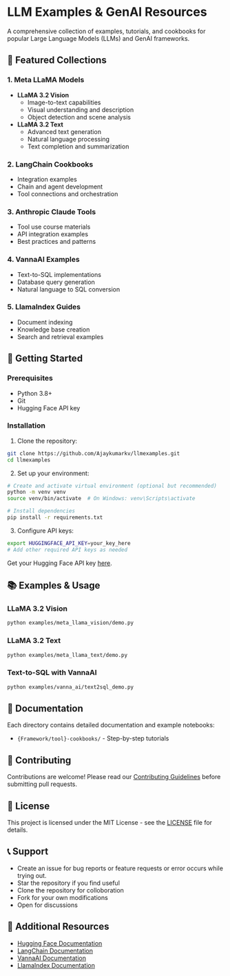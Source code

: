 # LLM Examples & GenAI Resources

A comprehensive collection of examples, tutorials, and cookbooks for popular Large Language Models (LLMs) and GenAI frameworks.

## 🌟 Featured Collections

### 1. Meta LLaMA Models
- **LLaMA 3.2 Vision**
  - Image-to-text capabilities
  - Visual understanding and description
  - Object detection and scene analysis
- **LLaMA 3.2 Text**
  - Advanced text generation
  - Natural language processing
  - Text completion and summarization

### 2. LangChain Cookbooks
- Integration examples
- Chain and agent development
- Tool connections and orchestration

### 3. Anthropic Claude Tools
- Tool use course materials
- API integration examples
- Best practices and patterns

### 4. VannaAI Examples
- Text-to-SQL implementations
- Database query generation
- Natural language to SQL conversion

### 5. LlamaIndex Guides
- Document indexing
- Knowledge base creation
- Search and retrieval examples

## 🚀 Getting Started

### Prerequisites
- Python 3.8+
- Git
- Hugging Face API key

### Installation

1. Clone the repository:
```bash
git clone https://github.com/Ajaykumarkv/llmexamples.git
cd llmexamples
```

2. Set up your environment:
```bash
# Create and activate virtual environment (optional but recommended)
python -m venv venv
source venv/bin/activate  # On Windows: venv\Scripts\activate

# Install dependencies
pip install -r requirements.txt
```

3. Configure API keys:
```bash
export HUGGINGFACE_API_KEY=your_key_here
# Add other required API keys as needed
```

Get your Hugging Face API key [here](https://huggingface.co/settings/tokens).

## 📚 Examples & Usage

### LLaMA 3.2 Vision
```bash
python examples/meta_llama_vision/demo.py
```

### LLaMA 3.2 Text
```bash
python examples/meta_llama_text/demo.py
```

### Text-to-SQL with VannaAI
```bash
python examples/vanna_ai/text2sql_demo.py
```

## 📖 Documentation
Each directory contains detailed documentation and example notebooks:

- `{Framework/tool}-cookbooks/` - Step-by-step tutorials


## 🤝 Contributing
Contributions are welcome! Please read our [Contributing Guidelines](CONTRIBUTING.md) before submitting pull requests.

## 📄 License
This project is licensed under the MIT License - see the [LICENSE](LICENSE) file for details.

## 📞 Support
- Create an issue for bug reports or feature requests or error occurs while trying out.
- Star the repository if you find useful
- Clone the repository for colloboration
- Fork for your own modifications
- Open for discussions

## 🔗 Additional Resources
- [Hugging Face Documentation](https://huggingface.co/docs)
- [LangChain Documentation](https://python.langchain.com/docs)
- [VannaAI Documentation](https://vanna.ai/docs)
- [LlamaIndex Documentation](https://docs.llamaindex.ai)
